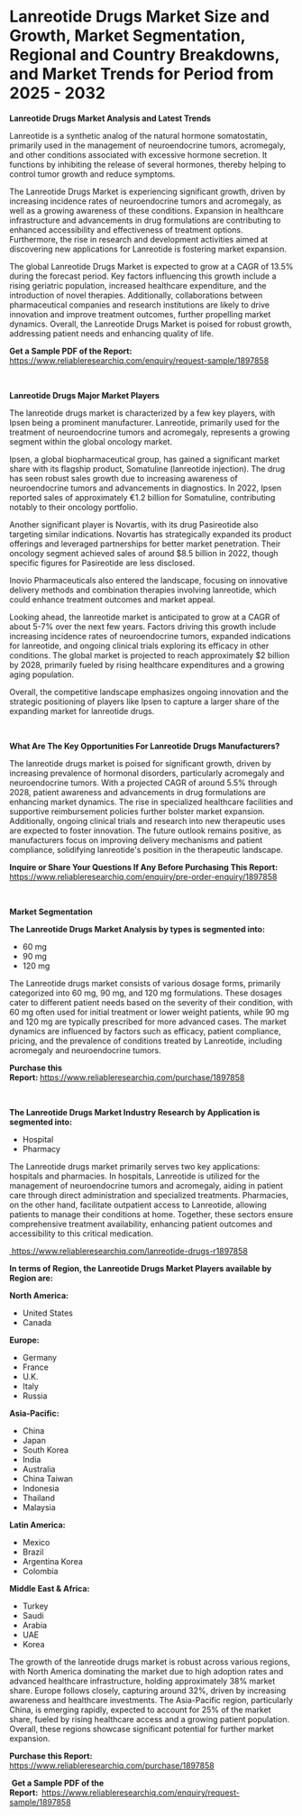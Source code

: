 <p><h1>Lanreotide Drugs Market Size and Growth, Market Segmentation, Regional and Country Breakdowns, and Market Trends for Period from 2025 -  2032</h1></p><p><strong>Lanreotide Drugs Market Analysis and Latest Trends</strong></p>
<p><p>Lanreotide is a synthetic analog of the natural hormone somatostatin, primarily used in the management of neuroendocrine tumors, acromegaly, and other conditions associated with excessive hormone secretion. It functions by inhibiting the release of several hormones, thereby helping to control tumor growth and reduce symptoms.</p><p>The Lanreotide Drugs Market is experiencing significant growth, driven by increasing incidence rates of neuroendocrine tumors and acromegaly, as well as a growing awareness of these conditions. Expansion in healthcare infrastructure and advancements in drug formulations are contributing to enhanced accessibility and effectiveness of treatment options. Furthermore, the rise in research and development activities aimed at discovering new applications for Lanreotide is fostering market expansion.</p><p>The global Lanreotide Drugs Market is expected to grow at a CAGR of 13.5% during the forecast period. Key factors influencing this growth include a rising geriatric population, increased healthcare expenditure, and the introduction of novel therapies. Additionally, collaborations between pharmaceutical companies and research institutions are likely to drive innovation and improve treatment outcomes, further propelling market dynamics. Overall, the Lanreotide Drugs Market is poised for robust growth, addressing patient needs and enhancing quality of life.</p></p>
<p><strong>Get a Sample PDF of the Report:&nbsp;</strong> <a href="https://www.reliableresearchiq.com/enquiry/request-sample/1897858?utm_campaign=2463&utm_medium=2&utm_source=Github&utm_content=ia&utm_term=19042025&utm_id=lanreotide-drugs">https://www.reliableresearchiq.com/enquiry/request-sample/1897858</a></p>
<p>&nbsp;</p>
<p><strong>Lanreotide Drugs Major Market Players</strong></p>
<p><p>The lanreotide drugs market is characterized by a few key players, with Ipsen being a prominent manufacturer. Lanreotide, primarily used for the treatment of neuroendocrine tumors and acromegaly, represents a growing segment within the global oncology market.</p><p>Ipsen, a global biopharmaceutical group, has gained a significant market share with its flagship product, Somatuline (lanreotide injection). The drug has seen robust sales growth due to increasing awareness of neuroendocrine tumors and advancements in diagnostics. In 2022, Ipsen reported sales of approximately €1.2 billion for Somatuline, contributing notably to their oncology portfolio.</p><p>Another significant player is Novartis, with its drug Pasireotide also targeting similar indications. Novartis has strategically expanded its product offerings and leveraged partnerships for better market penetration. Their oncology segment achieved sales of around $8.5 billion in 2022, though specific figures for Pasireotide are less disclosed.</p><p>Inovio Pharmaceuticals also entered the landscape, focusing on innovative delivery methods and combination therapies involving lanreotide, which could enhance treatment outcomes and market appeal.</p><p>Looking ahead, the lanreotide market is anticipated to grow at a CAGR of about 5-7% over the next few years. Factors driving this growth include increasing incidence rates of neuroendocrine tumors, expanded indications for lanreotide, and ongoing clinical trials exploring its efficacy in other conditions. The global market is projected to reach approximately $2 billion by 2028, primarily fueled by rising healthcare expenditures and a growing aging population.</p><p>Overall, the competitive landscape emphasizes ongoing innovation and the strategic positioning of players like Ipsen to capture a larger share of the expanding market for lanreotide drugs.</p></p>
<p>&nbsp;</p>
<p><strong>What Are The Key Opportunities For Lanreotide Drugs Manufacturers?</strong></p>
<p><p>The lanreotide drugs market is poised for significant growth, driven by increasing prevalence of hormonal disorders, particularly acromegaly and neuroendocrine tumors. With a projected CAGR of around 5.5% through 2028, patient awareness and advancements in drug formulations are enhancing market dynamics. The rise in specialized healthcare facilities and supportive reimbursement policies further bolster market expansion. Additionally, ongoing clinical trials and research into new therapeutic uses are expected to foster innovation. The future outlook remains positive, as manufacturers focus on improving delivery mechanisms and patient compliance, solidifying lanreotide's position in the therapeutic landscape.</p></p>
<p><strong>Inquire or Share Your Questions If Any Before Purchasing This Report:</strong> <a href="https://www.reliableresearchiq.com/enquiry/pre-order-enquiry/1897858?utm_campaign=2463&utm_medium=2&utm_source=Github&utm_content=ia&utm_term=19042025&utm_id=lanreotide-drugs">https://www.reliableresearchiq.com/enquiry/pre-order-enquiry/1897858</a></p>
<p>&nbsp;</p>
<p><strong>Market Segmentation</strong></p>
<p><strong>The Lanreotide Drugs Market Analysis by types is segmented into:</strong></p>
<p><ul><li>60 mg</li><li>90 mg</li><li>120 mg</li></ul></p>
<p><p>The Lanreotide drugs market consists of various dosage forms, primarily categorized into 60 mg, 90 mg, and 120 mg formulations. These dosages cater to different patient needs based on the severity of their condition, with 60 mg often used for initial treatment or lower weight patients, while 90 mg and 120 mg are typically prescribed for more advanced cases. The market dynamics are influenced by factors such as efficacy, patient compliance, pricing, and the prevalence of conditions treated by Lanreotide, including acromegaly and neuroendocrine tumors.</p></p>
<p><strong>Purchase this Report:&nbsp;</strong><a href="https://www.reliableresearchiq.com/purchase/1897858?utm_campaign=2463&utm_medium=2&utm_source=Github&utm_content=ia&utm_term=19042025&utm_id=lanreotide-drugs">https://www.reliableresearchiq.com/purchase/1897858</a></p>
<p>&nbsp;</p>
<p><strong>The Lanreotide Drugs Market Industry Research by Application is segmented into:</strong></p>
<p><ul><li>Hospital</li><li>Pharmacy</li></ul></p>
<p><p>The Lanreotide drugs market primarily serves two key applications: hospitals and pharmacies. In hospitals, Lanreotide is utilized for the management of neuroendocrine tumors and acromegaly, aiding in patient care through direct administration and specialized treatments. Pharmacies, on the other hand, facilitate outpatient access to Lanreotide, allowing patients to manage their conditions at home. Together, these sectors ensure comprehensive treatment availability, enhancing patient outcomes and accessibility to this critical medication.</p></p>
<p><a href="https://www.reliableresearchiq.com/lanreotide-drugs-r1897858?utm_campaign=2463&utm_medium=2&utm_source=Github&utm_content=ia&utm_term=19042025&utm_id=lanreotide-drugs">&nbsp;https://www.reliableresearchiq.com/lanreotide-drugs-r1897858</a></p>
<p><strong>In terms of Region, the Lanreotide Drugs Market Players available by Region are:</strong></p>
<p>
    <p> <strong> North America: </strong>
        <ul>
            <li>United States</li>
            <li>Canada</li>
        </ul>
        </p> 
    <p> <strong> Europe: </strong>
        <ul>
            <li>Germany</li>
            <li>France</li>
            <li>U.K.</li>
            <li>Italy</li>
            <li>Russia</li>
        </ul>
        </p> 
    <p> <strong> Asia-Pacific: </strong>
        <ul>
            <li>China</li>
            <li>Japan</li>
            <li>South Korea</li>
            <li>India</li>
            <li>Australia</li>
            <li>China Taiwan</li>
            <li>Indonesia</li>
            <li>Thailand</li>
            <li>Malaysia</li>
        </ul>
        </p> 
    <p> <strong> Latin America: </strong>
        <ul>
            <li>Mexico</li>
            <li>Brazil</li>
            <li>Argentina Korea</li>
            <li>Colombia</li>
        </ul>
        </p> 
    <p> <strong> Middle East & Africa: </strong>
        <ul>
            <li>Turkey</li>
            <li>Saudi</li>
            <li>Arabia</li>
            <li>UAE</li>
            <li>Korea</li>
        </ul>
    </p>
    </p>
<p><p>The growth of the lanreotide drugs market is robust across various regions, with North America dominating the market due to high adoption rates and advanced healthcare infrastructure, holding approximately 38% market share. Europe follows closely, capturing around 32%, driven by increasing awareness and healthcare investments. The Asia-Pacific region, particularly China, is emerging rapidly, expected to account for 25% of the market share, fueled by rising healthcare access and a growing patient population. Overall, these regions showcase significant potential for further market expansion.</p></p>
<p><strong>Purchase this Report: </strong><a href="https://www.reliableresearchiq.com/purchase/1897858?utm_campaign=2463&utm_medium=2&utm_source=Github&utm_content=ia&utm_term=19042025&utm_id=lanreotide-drugs">https://www.reliableresearchiq.com/purchase/1897858</a></p>
<p>&nbsp;<strong>Get a Sample PDF of the Report:&nbsp;&nbsp;</strong><a href="https://www.reliableresearchiq.com/enquiry/request-sample/1897858?utm_campaign=2463&utm_medium=2&utm_source=Github&utm_content=ia&utm_term=19042025&utm_id=lanreotide-drugs">https://www.reliableresearchiq.com/enquiry/request-sample/1897858</a></p>
<p><strong></strong></p>
<p><p></p><p></p><p></p></p>